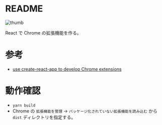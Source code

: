 # README

![thumb](https://user-images.githubusercontent.com/41136135/89146945-3f2ad500-d590-11ea-8f56-d99007dd2d0e.png)

React で Chrome の拡張機能を作る。

# 参考

- [use create-react-app to develop Chrome extensions](https://dev.to/jamalx31/use-create-react-app-to-develop-a-chrome-extension-14ld)

# 動作確認

- ```yarn build```
- Chrome の ```拡張機能を管理``` -> ```パッケージ化されていない拡張機能を読み込む``` から ```dist``` ディレクトリを指定する。